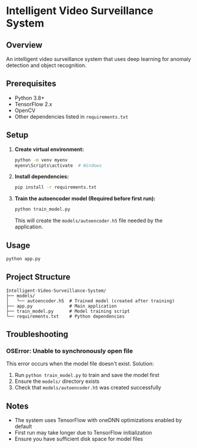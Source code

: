 # Intelligent Video Surveillance System

## Overview
An intelligent video surveillance system that uses deep learning for anomaly detection and object recognition.

## Prerequisites
- Python 3.8+
- TensorFlow 2.x
- OpenCV
- Other dependencies listed in `requirements.txt`

## Setup

1. **Create virtual environment:**
   ```bash
   python -m venv myenv
   myenv\Scripts\activate  # Windows
   ```

2. **Install dependencies:**
   ```bash
   pip install -r requirements.txt
   ```

3. **Train the autoencoder model (Required before first run):**
   ```bash
   python train_model.py
   ```
   This will create the `models/autoencoder.h5` file needed by the application.

## Usage

```bash
python app.py
```

## Project Structure
```
Intelligent-Video-Surveillance-System/
├── models/
│   └── autoencoder.h5  # Trained model (created after training)
├── app.py              # Main application
├── train_model.py      # Model training script
└── requirements.txt    # Python dependencies
```

## Troubleshooting

### OSError: Unable to synchronously open file
This error occurs when the model file doesn't exist. Solution:
1. Run `python train_model.py` to train and save the model first
2. Ensure the `models/` directory exists
3. Check that `models/autoencoder.h5` was created successfully

## Notes
- The system uses TensorFlow with oneDNN optimizations enabled by default
- First run may take longer due to TensorFlow initialization
- Ensure you have sufficient disk space for model files
